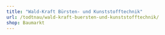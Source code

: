 ```yaml
---
title: "Wald-Kraft Bürsten- und Kunststofftechnik"
url: /todtnau/wald-kraft-buersten-und-kunststofftechnik/
shop: Baumarkt
---
```

